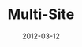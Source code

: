 ---
layout: media
category: media
title: "Multi-Site"
date: 2012-03-12
description: "Overview of the Multi-Site initiative from the Game Change campaign."
video: "http://s3.amazonaws.com/crossroads-media/other-media/video/gamechangers_multisite.mp4"
video-poster: "http://s3.amazonaws.com/crossroads-media/images/gamechange02_multisite_still.jpg"
---